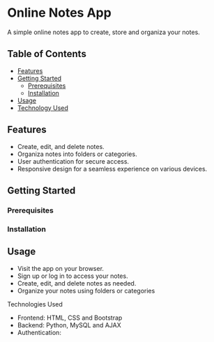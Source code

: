 # Online Notes App

A simple online notes app to create, store and organiza your notes.

## Table of Contents

- [Features](#feattures)
- [Getting Started](#getting-started)
  - [Prerequisites](#prerequisites)
  - [Installation](#installation)
- [Usage](#usage)
- [Technology Used](#technology-used)

## Features

- Create, edit, and delete notes.
- Organiza notes into folders or categories.
- User authentication for secure access.
- Responsive design for a seamless experience on various devices.

## Getting Started
### Prerequisites
### Installation
## Usage

- Visit the app on your browser.
- Sign up or log in to access your notes.
- Create, edit, and delete notes as needed.
- Organize your notes using folders or categories

Technologies Used
- Frontend: HTML, CSS and Bootstrap
- Backend: Python, MySQL and AJAX
- Authentication:
